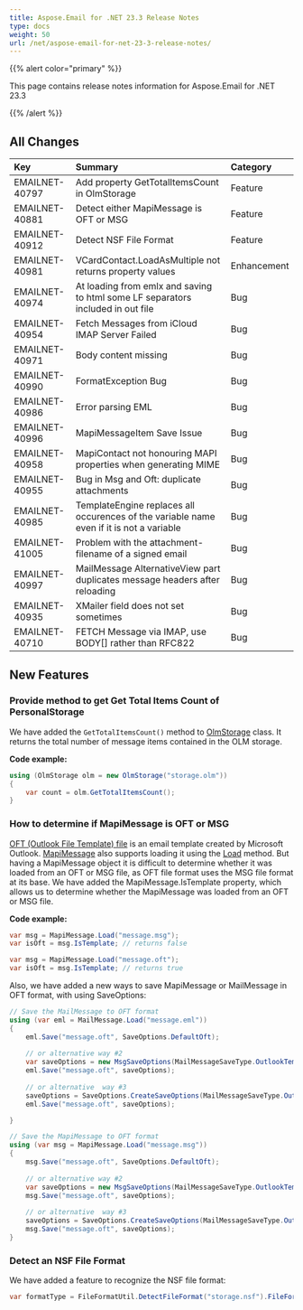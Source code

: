 ```yaml
---
title: Aspose.Email for .NET 23.3 Release Notes
type: docs
weight: 50
url: /net/aspose-email-for-net-23-3-release-notes/
---
```


{{% alert color="primary" %}}

This page contains release notes information for Aspose.Email for .NET 23.3

{{% /alert %}}

## **All Changes**

|**Key**|**Summary**|**Category**|
| :- | :- | :- |
|EMAILNET-40797|Add property GetTotalItemsCount in OlmStorage|Feature|
|EMAILNET-40881|Detect either MapiMessage is OFT or MSG|Feature|
|EMAILNET-40912|Detect NSF File Format|Feature|
|EMAILNET-40981|VCardContact.LoadAsMultiple not returns property values|Enhancement|
|EMAILNET-40974|At loading from emlx and saving to html some LF separators included in out file|Bug|
|EMAILNET-40954|Fetch Messages from iCloud IMAP Server Failed|Bug|
|EMAILNET-40971|Body content missing|Bug|
|EMAILNET-40990|FormatException Bug|Bug|
|EMAILNET-40986|Error parsing EML|Bug|
|EMAILNET-40996|MapiMessageItem Save Issue|Bug|
|EMAILNET-40958|MapiContact not honouring MAPI properties when generating MIME|Bug|
|EMAILNET-40955|Bug in Msg and Oft: duplicate attachments|Bug|
|EMAILNET-40985|TemplateEngine replaces all occurences of the variable name even if it is not a variable|Bug|
|EMAILNET-41005|Problem with the attachment-filename of a signed email|Bug|
|EMAILNET-40997|MailMessage AlternativeView part duplicates message headers after reloading|Bug|
|EMAILNET-40935|XMailer field does not set sometimes|Bug|
|EMAILNET-40710|FETCH Message via IMAP, use BODY[] rather than RFC822|Bug|

## **New Features**

### **Provide method to get Get Total Items Count of PersonalStorage**

We have added the `GetTotalItemsCount()` method to [OlmStorage](https://reference.aspose.com/email/net/aspose.email.storage.olm/olmstorage/) class. It returns the total number of message items contained in the OLM storage.

**Code example:**

```cs
using (OlmStorage olm = new OlmStorage("storage.olm"))
{
    var count = olm.GetTotalItemsCount();
}
```

### **How to determine if MapiMessage is OFT or MSG**

[OFT (Outlook File Template) file](https://docs.fileformat.com/email/oft/) is an email template created by Microsoft Outlook. [MapiMessage](https://reference.aspose.com/email/net/aspose.email.mapi/mapimessage/) also supports loading it using the [Load](https://reference.aspose.com/email/net/aspose.email.mapi/mapimessage/load/) method. But having a MapiMessage object it is difficult to determine whether it was loaded from an OFT or MSG file, as OFT file format uses the MSG file format at its base.
We have added the MapiMessage.IsTemplate property, which allows us to determine whether the MapiMessage was loaded from an OFT or MSG file. 

**Code example:**

```cs
var msg = MapiMessage.Load("message.msg");
var isOft = msg.IsTemplate; // returns false

var msg = MapiMessage.Load("message.oft");
var isOft = msg.IsTemplate; // returns true
```

Also, we have added a new ways to save MapiMessage or MailMessage in OFT format, with using SaveOptions:

```cs
// Save the MailMessage to OFT format
using (var eml = MailMessage.Load("message.eml"))
{
    eml.Save("message.oft", SaveOptions.DefaultOft);
	
	// or alternative way #2
	var saveOptions = new MsgSaveOptions(MailMessageSaveType.OutlookTemplateFormat);
    eml.Save("message.oft", saveOptions);
	
	// or alternative  way #3
	saveOptions = SaveOptions.CreateSaveOptions(MailMessageSaveType.OutlookTemplateFormat);
    eml.Save("message.oft", saveOptions);

}

// Save the MapiMessage to OFT format
using (var msg = MapiMessage.Load("message.msg"))
{
    msg.Save("message.oft", SaveOptions.DefaultOft);
	
	// or alternative way #2
	var saveOptions = new MsgSaveOptions(MailMessageSaveType.OutlookTemplateFormat);
    msg.Save("message.oft", saveOptions);
	
	// or alternative  way #3
	saveOptions = SaveOptions.CreateSaveOptions(MailMessageSaveType.OutlookTemplateFormat);
    msg.Save("message.oft", saveOptions);
}
```

### **Detect an NSF File Format**

We have added a feature to recognize the NSF file format:

```cs
var formatType = FileFormatUtil.DetectFileFormat("storage.nsf").FileFormatType; // Returns FileFormatType.Nsf
```


